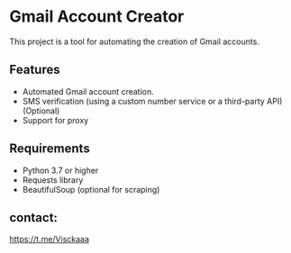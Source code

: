 # Gmail Account Creator

This project is a tool for automating the creation of Gmail accounts.

## Features
- Automated Gmail account creation.
- SMS verification (using a custom number service or a third-party API) (Optional)
- Support for proxy 

## Requirements
- Python 3.7 or higher
- Requests library
- BeautifulSoup (optional for scraping)
## contact:
https://t.me/Visckaaa
